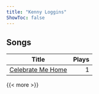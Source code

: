 ```yaml
---
title: "Kenny Loggins"
ShowToc: false
---
```


## Songs
Title | Plays 
----- | -----: 
[Celebrate Me Home](/songs/celebrate-me-home) | 1

{{< more >}}